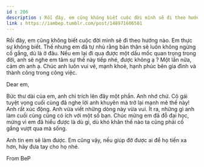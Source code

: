 ```yaml
---
id : 206
description : Rồi đây, em cũng không biết cuộc đời mình sẽ đi theo hướng nào. Em thực sự không biết. Thế nhưng em đã tự nhủ rằng bản thân sẽ luôn không ngừng cố gắng, dù là ở đâu. Nếu em lại đi qua được một dấu mốc quan trọng trong đời, anh sẽ nghe em tâm sự thế này tiếp nhé, được không ạ ? Một lần nữa, cảm ơn anh ạ. Chúc anh luôn vui vẻ, mạnh khoẻ, hạnh phúc bên gia đình và thành công trong công việc.
link : https://iambep.tumblr.com/post/148971606501
---
```


Rồi đây, em cũng không biết cuộc đời mình sẽ đi theo hướng nào. Em thực
sự không biết. Thế nhưng em đã tự nhủ rằng bản thân sẽ luôn không ngừng
cố gắng, dù là ở đâu. Nếu em lại đi qua được một dấu mốc quan trọng trong
đời, anh sẽ nghe em tâm sự thế này tiếp nhé, được không ạ ? Một lần nữa,
cảm ơn anh ạ. Chúc anh luôn vui vẻ, mạnh khoẻ, hạnh phúc bên gia đình và
thành công trong công việc.

Dear em,

Bức thư dài của em, anh chỉ trích lên đây một phần. Anh nhớ chứ. Cô gái
tuyệt vọng cuối cùng đã nghe lời anh khuyên mà trở lại mạnh mẽ thế này!
Anh rất xúc động. Anh vừa viết những dòng này vừa vui. Ít ra, những gì anh
làm cuối cùng cũng có ích với một số bạn. Chúc mừng em đã đỗ đại học, mừng
vì em đã hiểu được là dù gì, dù khó khăn thế nào ta cũng phải cố gắng vượt
qua mà sống.

Anh tin em sẽ làm được. Em cũng vậy, nếu giúp đỡ được ai để họ tiến xa hơn,
hãy đưa tay cho họ nhé.

From BeP